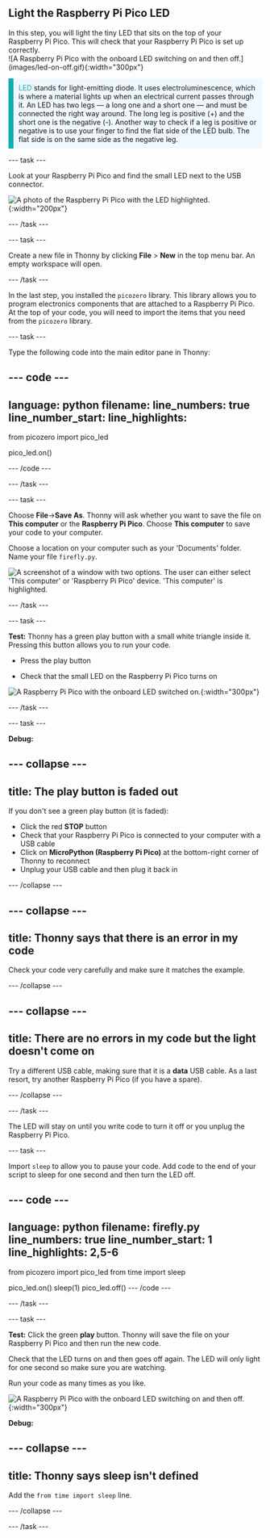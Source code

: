 ## Light the Raspberry Pi Pico LED

<div style="display: flex; flex-wrap: wrap">
<div style="flex-basis: 200px; flex-grow: 1; margin-right: 15px;">
In this step, you will light the tiny LED that sits on the top of your Raspberry Pi Pico. This will check that your Raspberry Pi Pico is set up correctly.
</div>
<div>
![A Raspberry Pi Pico with the onboard LED switching on and then off.](images/led-on-off.gif){:width="300px"}
</div>
</div>

<p style='border-left: solid; border-width:10px; border-color: #0faeb0; background-color: aliceblue; padding: 10px;'>
<span style="color: #0faeb0">LED</span> stands for light-emitting diode. It uses electroluminescence, which is where a material lights up when an electrical current passes through it. An LED has two legs — a long one and a short one — and must be connected the right way around. The long leg is positive (+) and the short one is the negative (-). Another way to check if a leg is positive or negative is to use your finger to find the flat side of the LED bulb. The flat side is on the same side as the negative leg.
</p>

--- task ---

Look at your Raspberry Pi Pico and find the small LED next to the USB connector.

![A photo of the Raspberry Pi Pico with the LED highlighted.](images/pico-led.jpg){:width="200px"}

--- /task ---

--- task ---

Create a new file in Thonny by clicking **File** > **New** in the top menu bar. An empty workspace will open.

--- /task ---

In the last step, you installed the `picozero` library. This library allows you to program electronics components that are attached to a Raspberry Pi Pico. At the top of your code, you will need to import the items that you need from the `picozero` library.

--- task ---

Type the following code into the main editor pane in Thonny:

--- code ---
---
language: python filename: line_numbers: true line_number_start:
line_highlights:
---
from picozero import pico_led

pico_led.on()

--- /code ---

--- /task ---

--- task ---

Choose **File**->**Save As**. Thonny will ask whether you want to save the file on **This computer** or the **Raspberry Pi Pico**. Choose **This computer** to save your code to your computer.

Choose a location on your computer such as your 'Documents' folder. Name your file `firefly.py`.

![A screenshot of a window with two options. The user can either select 'This computer' or 'Raspberry Pi Pico' device. 'This computer' is highlighted.](images/save-on-computer.png)

--- /task ---

--- task ---

**Test:** Thonny has a green play button with a small white triangle inside it. Pressing this button allows you to run your code.

+ Press the play button

+ Check that the small LED on the Raspberry Pi Pico turns on

![A Raspberry Pi Pico with the onboard LED switched on.](images/led-on.jpg){:width="300px"}

--- /task ---

--- task ---

**Debug:**

--- collapse ---
---
title: The play button is faded out
---

If you don't see a green play button (it is faded):
+ Click the red **STOP** button
+ Check that your Raspberry Pi Pico is connected to your computer with a USB cable
+ Click on **MicroPython (Raspberry Pi Pico)** at the bottom-right corner of Thonny to reconnect
+ Unplug your USB cable and then plug it back in

--- /collapse ---

--- collapse ---
---
title: Thonny says that there is an error in my code
---

Check your code very carefully and make sure it matches the example.

--- /collapse ---

--- collapse ---
---
title: There are no errors in my code but the light doesn't come on
---

Try a different USB cable, making sure that it is a **data** USB cable. As a last resort, try another Raspberry Pi Pico (if you have a spare).

--- /collapse ---

--- /task ---

The LED will stay on until you write code to turn it off or you unplug the Raspberry Pi Pico.

--- task ---

Import `sleep` to allow you to pause your code. Add code to the end of your script to sleep for one second and then turn the LED off.

--- code ---
---
language: python filename: firefly.py line_numbers: true line_number_start: 1
line_highlights: 2,5-6
---
from picozero import pico_led from time import sleep

pico_led.on() sleep(1) pico_led.off() --- /code ---

--- /task ---

--- task ---

**Test:** Click the green **play** button. Thonny will save the file on your Raspberry Pi Pico and then run the new code.

Check that the LED turns on and then goes off again. The LED will only light for one second so make sure you are watching.

Run your code as many times as you like.

![A Raspberry Pi Pico with the onboard LED switching on and then off.](images/led-on-off.gif){:width="300px"}

**Debug:**

--- collapse ---
---
title: Thonny says sleep isn't defined
---

Add the `from time import sleep` line.

--- /collapse ---

--- /task ---
